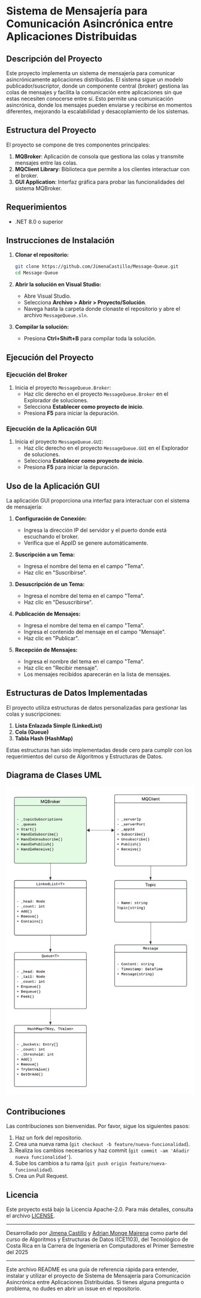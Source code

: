 # Sistema de Mensajería para Comunicación Asincrónica entre Aplicaciones Distribuidas

## Descripción del Proyecto

Este proyecto implementa un sistema de mensajería para comunicar asincrónicamente aplicaciones distribuidas. El sistema sigue un modelo publicador/suscriptor, donde un componente central (broker) gestiona las colas de mensajes y facilita la comunicación entre aplicaciones sin que estas necesiten conocerse entre sí. Esto permite una comunicación asincrónica, donde los mensajes pueden enviarse y recibirse en momentos diferentes, mejorando la escalabilidad y desacoplamiento de los sistemas.

## Estructura del Proyecto

El proyecto se compone de tres componentes principales:

1. **MQBroker**: Aplicación de consola que gestiona las colas y transmite mensajes entre las colas.
2. **MQClient Library**: Biblioteca que permite a los clientes interactuar con el broker.
3. **GUI Application**: Interfaz gráfica para probar las funcionalidades del sistema MQBroker.

## Requerimientos

- .NET 8.0 o superior

## Instrucciones de Instalación

1. **Clonar el repositorio:**

   ```bash
   git clone https://github.com/JimenaCastillo/Message-Queue.git
   cd Message-Queue
   ```

2. **Abrir la solución en Visual Studio:**

   - Abre Visual Studio.
   - Selecciona **Archivo > Abrir > Proyecto/Solución**.
   - Navega hasta la carpeta donde clonaste el repositorio y abre el archivo `MessageQueue.sln`.

3. **Compilar la solución:**

   - Presiona **Ctrl+Shift+B** para compilar toda la solución.

## Ejecución del Proyecto

### Ejecución del Broker

1. Inicia el proyecto `MessageQueue.Broker`:
   - Haz clic derecho en el proyecto `MessageQueue.Broker` en el Explorador de soluciones.
   - Selecciona **Establecer como proyecto de inicio**.
   - Presiona **F5** para iniciar la depuración.

### Ejecución de la Aplicación GUI

1. Inicia el proyecto `MessageQueue.GUI`:
   - Haz clic derecho en el proyecto `MessageQueue.GUI` en el Explorador de soluciones.
   - Selecciona **Establecer como proyecto de inicio**.
   - Presiona **F5** para iniciar la depuración.

## Uso de la Aplicación GUI

La aplicación GUI proporciona una interfaz para interactuar con el sistema de mensajería:

1. **Configuración de Conexión:**
   - Ingresa la dirección IP del servidor y el puerto donde está escuchando el broker.
   - Verifica que el AppID se genere automáticamente.

2. **Suscripción a un Tema:**
   - Ingresa el nombre del tema en el campo "Tema".
   - Haz clic en "Suscribirse".

3. **Desuscripción de un Tema:**
   - Ingresa el nombre del tema en el campo "Tema".
   - Haz clic en "Desuscribirse".

4. **Publicación de Mensajes:**
   - Ingresa el nombre del tema en el campo "Tema".
   - Ingresa el contenido del mensaje en el campo "Mensaje".
   - Haz clic en "Publicar".

5. **Recepción de Mensajes:**
   - Ingresa el nombre del tema en el campo "Tema".
   - Haz clic en "Recibir mensaje".
   - Los mensajes recibidos aparecerán en la lista de mensajes.

## Estructuras de Datos Implementadas

El proyecto utiliza estructuras de datos personalizadas para gestionar las colas y suscripciones:

1. **Lista Enlazada Simple (LinkedList)**
2. **Cola (Queue)**
3. **Tabla Hash (HashMap)**

Estas estructuras han sido implementadas desde cero para cumplir con los requerimientos del curso de Algoritmos y Estructuras de Datos.

## Diagrama de Clases UML

![Diagrama UML](uml_diagram.png)

## Contribuciones

Las contribuciones son bienvenidas. Por favor, sigue los siguientes pasos:

1. Haz un fork del repositorio.
2. Crea una nueva rama (`git checkout -b feature/nueva-funcionalidad`).
3. Realiza los cambios necesarios y haz commit (`git commit -am 'Añadir nueva funcionalidad'`).
4. Sube los cambios a tu rama (`git push origin feature/nueva-funcionalidad`).
5. Crea un Pull Request.

## Licencia

Este proyecto está bajo la Licencia Apache-2.0. Para más detalles, consulta el archivo [LICENSE](LICENSE).

---

Desarrollado por [Jimena Castillo](https://github.com/JimenaCastillo) y [Adrian Monge Mairena](https://github.com/Preko700) como parte del curso de Algoritmos y Estructuras de Datos I(CE1103), del Tecnológico de Costa Rica en la Carrera de Ingeniería en Computadores el Primer Semestre del 2025

---

Este archivo README es una guía de referencia rápida para entender, instalar y utilizar el proyecto de Sistema de Mensajería para Comunicación Asincrónica entre Aplicaciones Distribuidas. Si tienes alguna pregunta o problema, no dudes en abrir un issue en el repositorio.
